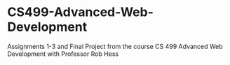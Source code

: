 # CS499-Advanced-Web-Development
Assignments 1-3 and Final Project from the course CS 499 Advanced Web Development with Professor Rob Hess
